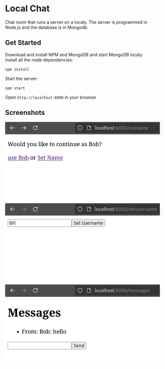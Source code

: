 # Local Chat

Chat room that runs a server on a localy.
The server is programmed in Node.js and the database is in Mongodb.

## Get Started
Download and install NPM and MongoDB and start MongoDB localy\
Install all the node dependencies:
```
npm install
```
Start the server:
```
npm start
```
Open `http://localhost:8080` in your browser
## Screenshots
![Set Name](screenshots/set-name.png)
![Setting Name](screenshots/setting-name.png)
![Message Stream](screenshots/message-stream.png)